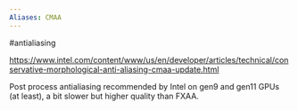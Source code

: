 ```yaml
---
Aliases: CMAA
---
```


#antialiasing 

https://www.intel.com/content/www/us/en/developer/articles/technical/conservative-morphological-anti-aliasing-cmaa-update.html 

Post process antialiasing recommended by Intel on gen9 and gen11 GPUs (at least), a bit slower but higher quality than FXAA. 